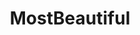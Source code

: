 ---
title: MostBeautiful
crosslinks:
- pics
- EarthPorn
- europe
- u_imguralbumbot
- youtubefactsbot
- Axecraft
- picsofwaterandthesky
- travel
- livven
- JapanTravel
- india
- oddlysatisfying
- punthreads
- MassdropBot
- totallynotrobots
- interestingasfuck
- electricians
- LikeAPainting
- Art
- reclaimedbynature
---